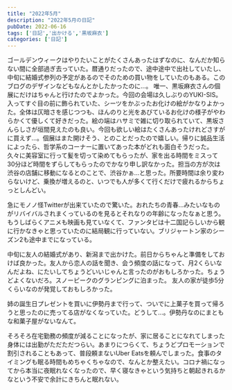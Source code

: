 ```yaml
---
title: "2022年5月"
description: "2022年5月の日記"
pubDate: 2022-06-16
tags: ['日記','出かける','黒坂麻衣']
categories: ['日記']
---
```


ゴールデンウィークはやりたいことがたくさんあったはずなのに、なんだか知らない間に全部過ぎ去っていた。暦通りだったので、途中途中で出社していたし、中旬に結婚式参列の予定があるのでそのための買い物をしていたのもある。このブログのデザインなどもなんとかしたかったのに…。
唯一、黒坂麻衣さんの個展にだけはちゃんと行けたのでよかった。今回の会場は久しぶりのYUKI-SIS。入ってすぐ目の前に飾られていた、シーツをかぶったお化けの絵がかなりよかった。全体は仄暗さを感じつつも、ほんのりと光をあびているお化けの様子がやわらかくて優しくて好きだった。絵の端はハサミで雑に切り取られていて、黒坂さんらしさが垣間見えたのも良い。今回も欲しい絵はたくさんあったけれどさすがに買えず…。個展はまた開けそう、とのことだったので嬉しい。帰りに誠品生活によったら、哲学系のコーナーに置いてあった本がどれも面白そうだった。
久々に美容室に行って髪を切って染めてもらったが、家を出る時間をミスって30分ほど時間をずらしてもらったのでかなり申し訳なかった。担当の方が次は渋谷の店舗に移動になるとのことで、渋谷かぁ…と思った。所要時間は余り変わらないけど、乗換が増えるのと、いつでも人が多くて行くだけで疲れるからちょっとしんどい。

急にモノノ怪Twitterが出来ていたので驚いた。おれたちの青春…みたいなものがリバイバルされまくっているのを見るとそれなりの年齢になったなぁと思う。
もうしばらくアニメも映画も見ていなくて、ファンタビは十二国記らしいから観に行かなきゃと思っていたのに結局観に行っていない。ブリジャートン家のシーズン2も途中までになっている。

中旬に友人の結婚式があり、新潟まで出かけた。前日からちゃんと準備をしておけば良かった。友人から恋人の話を聞き、会う頻度の話になって、月2くらいなんだよね、にたいしてちょうどいいじゃんと言ったのがおもしろかった。ちょうどよくないだろ。スノーピークのグランピングに泊まった。 友人の家が徒歩5分くらいなのが発覚しておもしろかった。

姉の誕生日プレゼントを買いに伊勢丹まで行って、ついでに上菓子を買って帰ろうと思ったのに売ってる店がなくなっていた。どうして…。伊勢丹なのにまともな和菓子屋がないなんて。

そろそろ在宅勤務の頻度が減ることになったが、家に居ることになれてしまった身体には出勤がただただつらい。あまりにつらくて、ちょうどプロモーションで割引されることもあって、普段頼まないUber Eatsを頼んでしまった。食事のタイミングも眠る時間もめちゃくちゃなので、なんとか整えたい。コロナ禍になってから本当に夜眠れなくなったので、早く寝なきゃという気持ちと朝起きれるかなという不安で余計にきちんと眠れない。